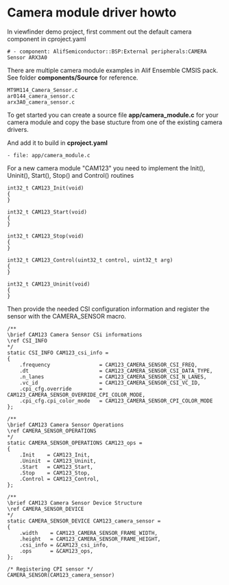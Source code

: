 # Camera module driver howto

In viewfinder demo project, first comment out the default camera component in cproject.yaml

```
# - component: AlifSemiconductor::BSP:External peripherals:CAMERA Sensor ARX3A0
```

There are multiple camera module examples in Alif Ensemble CMSIS pack.
See folder **components/Source** for reference.

```
MT9M114_Camera_Sensor.c
ar0144_camera_sensor.c
arx3A0_camera_sensor.c
```

To get started you can create a source file **app/camera_module.c** for your camera module and copy the base stucture from one of the existing camera drivers.

And add it to build in **cproject.yaml**

```
- file: app/camera_module.c
```

For a new camera module "CAM123" you need to implement the Init(), Uninit(), Start(), Stop() and Control() routines
```
int32_t CAM123_Init(void)
{
}

int32_t CAM123_Start(void)
{
}

int32_t CAM123_Stop(void)
{
}

int32_t CAM123_Control(uint32_t control, uint32_t arg)
{
}

int32_t CAM123_Uninit(void)
{
}
```

Then provide the needed CSI configuration information and register the sensor with the CAMERA_SENSOR macro.

```
/**
\brief CAM123 Camera Sensor CSi informations
\ref CSI_INFO
*/
static CSI_INFO CAM123_csi_info =
{
    .frequency                = CAM123_CAMERA_SENSOR_CSI_FREQ,
    .dt                       = CAM123_CAMERA_SENSOR_CSI_DATA_TYPE,
    .n_lanes                  = CAM123_CAMERA_SENSOR_CSI_N_LANES,
    .vc_id                    = CAM123_CAMERA_SENSOR_CSI_VC_ID,
    .cpi_cfg.override         = CAM123_CAMERA_SENSOR_OVERRIDE_CPI_COLOR_MODE,
    .cpi_cfg.cpi_color_mode   = CAM123_CAMERA_SENSOR_CPI_COLOR_MODE
};

/**
\brief CAM123 Camera Sensor Operations
\ref CAMERA_SENSOR_OPERATIONS
*/
static CAMERA_SENSOR_OPERATIONS CAM123_ops =
{
    .Init    = CAM123_Init,
    .Uninit  = CAM123_Uninit,
    .Start   = CAM123_Start,
    .Stop    = CAM123_Stop,
    .Control = CAM123_Control,
};

/**
\brief CAM123 Camera Sensor Device Structure
\ref CAMERA_SENSOR_DEVICE
*/
static CAMERA_SENSOR_DEVICE CAM123_camera_sensor =
{
    .width    = CAM123_CAMERA_SENSOR_FRAME_WIDTH,
    .height   = CAM123_CAMERA_SENSOR_FRAME_HEIGHT,
    .csi_info = &CAM123_csi_info,
    .ops      = &CAM123_ops,
};

/* Registering CPI sensor */
CAMERA_SENSOR(CAM123_camera_sensor)
```
